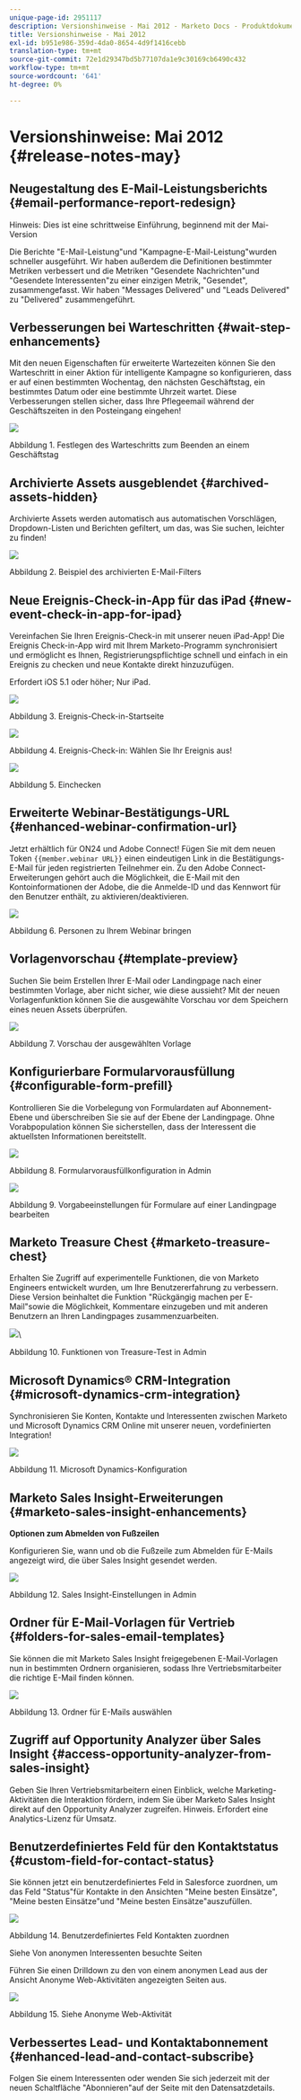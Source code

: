 ```yaml
---
unique-page-id: 2951117
description: Versionshinweise - Mai 2012 - Marketo Docs - Produktdokumentation
title: Versionshinweise - Mai 2012
exl-id: b951e986-359d-4da0-8654-4d9f1416cebb
translation-type: tm+mt
source-git-commit: 72e1d29347bd5b77107da1e9c30169cb6490c432
workflow-type: tm+mt
source-wordcount: '641'
ht-degree: 0%

---
```


# Versionshinweise: Mai 2012 {#release-notes-may}

## Neugestaltung des E-Mail-Leistungsberichts {#email-performance-report-redesign}

Hinweis: Dies ist eine schrittweise Einführung, beginnend mit der Mai-Version

Die Berichte &quot;E-Mail-Leistung&quot;und &quot;Kampagne-E-Mail-Leistung&quot;wurden schneller ausgeführt. Wir haben außerdem die Definitionen bestimmter Metriken verbessert und die Metriken &quot;Gesendete Nachrichten&quot;und &quot;Gesendete Interessenten&quot;zu einer einzigen Metrik, &quot;Gesendet&quot;, zusammengefasst. Wir haben &quot;Messages Delivered&quot; und &quot;Leads Delivered&quot; zu &quot;Delivered&quot; zusammengeführt.

## Verbesserungen bei Warteschritten {#wait-step-enhancements}

Mit den neuen Eigenschaften für erweiterte Wartezeiten können Sie den Warteschritt in einer Aktion für intelligente Kampagne so konfigurieren, dass er auf einen bestimmten Wochentag, den nächsten Geschäftstag, ein bestimmtes Datum oder eine bestimmte Uhrzeit wartet. Diese Verbesserungen stellen sicher, dass Ihre Pflegeemail während der Geschäftszeiten in den Posteingang eingehen!

![](assets/image2014-9-23-10-3a14-3a13.png)

Abbildung 1. Festlegen des Warteschritts zum Beenden an einem Geschäftstag

## Archivierte Assets ausgeblendet {#archived-assets-hidden}

Archivierte Assets werden automatisch aus automatischen Vorschlägen, Dropdown-Listen und Berichten gefiltert, um das, was Sie suchen, leichter zu finden!

![](assets/image2014-9-23-10-3a14-3a28.png)

Abbildung 2. Beispiel des archivierten E-Mail-Filters

## Neue Ereignis-Check-in-App für das iPad {#new-event-check-in-app-for-ipad}

Vereinfachen Sie Ihren Ereignis-Check-in mit unserer neuen iPad-App! Die Ereignis Check-in-App wird mit Ihrem Marketo-Programm synchronisiert und ermöglicht es Ihnen, Registrierungspflichtige schnell und einfach in ein Ereignis zu checken und neue Kontakte direkt hinzuzufügen.

Erfordert iOS 5.1 oder höher; Nur iPad.

![](assets/image2014-9-23-10-3a14-3a46.png)

Abbildung 3. Ereignis-Check-in-Startseite

![](assets/image2014-9-23-10-3a15-3a6.png)

Abbildung 4. Ereignis-Check-in: Wählen Sie Ihr Ereignis aus!

![](assets/image2014-9-23-10-3a15-3a27.png)

Abbildung 5. Einchecken

## Erweiterte Webinar-Bestätigungs-URL {#enhanced-webinar-confirmation-url}

Jetzt erhältlich für ON24 und Adobe Connect! Fügen Sie mit dem neuen Token `{{member.webinar URL}}` einen eindeutigen Link in die Bestätigungs-E-Mail für jeden registrierten Teilnehmer ein. Zu den Adobe Connect-Erweiterungen gehört auch die Möglichkeit, die E-Mail mit den Kontoinformationen der Adobe, die die Anmelde-ID und das Kennwort für den Benutzer enthält, zu aktivieren/deaktivieren.

![](assets/image2014-9-23-10-3a15-3a44.png)

Abbildung 6. Personen zu Ihrem Webinar bringen

## Vorlagenvorschau {#template-preview}

Suchen Sie beim Erstellen Ihrer E-Mail oder Landingpage nach einer bestimmten Vorlage, aber nicht sicher, wie diese aussieht? Mit der neuen Vorlagenfunktion können Sie die ausgewählte Vorschau vor dem Speichern eines neuen Assets überprüfen.

![](assets/image2014-9-23-10-3a16-3a4.png)

Abbildung 7. Vorschau der ausgewählten Vorlage

## Konfigurierbare Formularvorausfüllung {#configurable-form-prefill}

Kontrollieren Sie die Vorbelegung von Formulardaten auf Abonnement-Ebene und überschreiben Sie sie auf der Ebene der Landingpage. Ohne Vorabpopulation können Sie sicherstellen, dass der Interessent die aktuellsten Informationen bereitstellt.

![](assets/image2014-9-23-10-3a16-3a22.png)

Abbildung 8. Formularvorausfüllkonfiguration in Admin

![](assets/image2014-9-23-10-3a16-3a34.png)

Abbildung 9. Vorgabeeinstellungen für Formulare auf einer Landingpage bearbeiten

## Marketo Treasure Chest {#marketo-treasure-chest}

Erhalten Sie Zugriff auf experimentelle Funktionen, die von Marketo Engineers entwickelt wurden, um Ihre Benutzererfahrung zu verbessern. Diese Version beinhaltet die Funktion &quot;Rückgängig machen per E-Mail&quot;sowie die Möglichkeit, Kommentare einzugeben und mit anderen Benutzern an Ihren Landingpages zusammenzuarbeiten.

![](assets/image2014-9-23-10-3a16-3a51.png)\

Abbildung 10. Funktionen von Treasure-Test in Admin

## Microsoft Dynamics® CRM-Integration {#microsoft-dynamics-crm-integration}

Synchronisieren Sie Konten, Kontakte und Interessenten zwischen Marketo und Microsoft Dynamics CRM Online mit unserer neuen, vordefinierten Integration!

![](assets/image2014-9-23-10-3a17-3a6.png)

Abbildung 11. Microsoft Dynamics-Konfiguration

## Marketo Sales Insight-Erweiterungen {#marketo-sales-insight-enhancements}

**Optionen zum Abmelden von Fußzeilen**

Konfigurieren Sie, wann und ob die Fußzeile zum Abmelden für E-Mails angezeigt wird, die über Sales Insight gesendet werden.

![](assets/image2014-9-23-10-3a17-3a20.png)

Abbildung 12. Sales Insight-Einstellungen in Admin

## Ordner für E-Mail-Vorlagen für Vertrieb {#folders-for-sales-email-templates}

Sie können die mit Marketo Sales Insight freigegebenen E-Mail-Vorlagen nun in bestimmten Ordnern organisieren, sodass Ihre Vertriebsmitarbeiter die richtige E-Mail finden können.

![](assets/image2014-9-23-10-3a17-3a35.png)

Abbildung 13. Ordner für E-Mails auswählen

## Zugriff auf Opportunity Analyzer über Sales Insight {#access-opportunity-analyzer-from-sales-insight}

Geben Sie Ihren Vertriebsmitarbeitern einen Einblick, welche Marketing-Aktivitäten die Interaktion fördern, indem Sie über Marketo Sales Insight direkt auf den Opportunity Analyzer zugreifen. Hinweis. Erfordert eine Analytics-Lizenz für Umsatz.

## Benutzerdefiniertes Feld für den Kontaktstatus {#custom-field-for-contact-status}

Sie können jetzt ein benutzerdefiniertes Feld in Salesforce zuordnen, um das Feld &quot;Status&quot;für Kontakte in den Ansichten &quot;Meine besten Einsätze&quot;, &quot;Meine besten Einsätze&quot;und &quot;Meine besten Einsätze&quot;auszufüllen.

![](assets/image2014-9-23-10-3a17-3a47.png)

Abbildung 14. Benutzerdefiniertes Feld Kontakten zuordnen

Siehe Von anonymen Interessenten besuchte Seiten

Führen Sie einen Drilldown zu den von einem anonymen Lead aus der Ansicht Anonyme Web-Aktivitäten angezeigten Seiten aus.

![](assets/image2014-9-23-10-3a17-3a59.png)

Abbildung 15. Siehe Anonyme Web-Aktivität

## Verbessertes Lead- und Kontaktabonnement {#enhanced-lead-and-contact-subscribe}

Folgen Sie einem Interessenten oder wenden Sie sich jederzeit mit der neuen Schaltfläche &quot;Abonnieren&quot;auf der Seite mit den Datensatzdetails.
